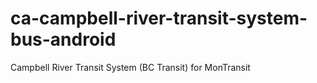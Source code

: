 # ca-campbell-river-transit-system-bus-android
Campbell River Transit System (BC Transit) for MonTransit
